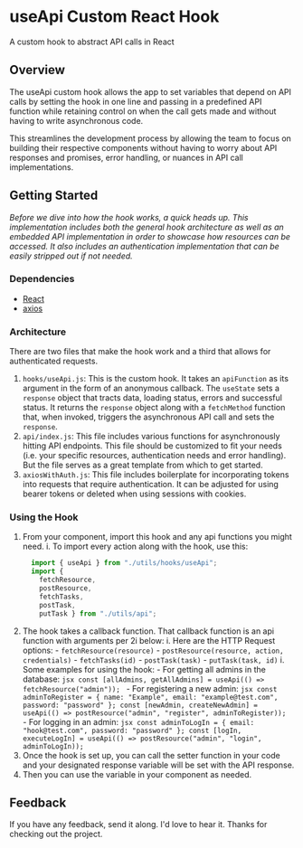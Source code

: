 # useApi Custom React Hook
A custom hook to abstract API calls in React

## Overview
The useApi custom hook allows the app to set variables that depend on API calls by setting the hook in one line and passing in a predefined API function while retaining control on when the call gets made and without having to write asynchronous code.

This streamlines the development process by allowing the team to focus on building their respective components without having to worry about API responses and promises, error handling, or nuances in API call implementations.

## Getting Started
*Before we dive into how the hook works, a quick heads up. This implementation includes both the general hook architecture as well as an embedded API implementation in order to showcase how resources can be accessed. It also includes an authentication implementation that can be easily stripped out if not needed.*

### Dependencies
* [React](https://reactjs.org/)
* [axios](https://reactjs.org/)

### Architecture
There are two files that make the hook work and a third that allows for authenticated requests.
1. `hooks/useApi.js`: This is the custom hook. It takes an `apiFunction` as its argument in the form of an anonymous callback. The `useState` sets a `response` object that tracts data, loading status, errors and successful status. It returns the `response` object along with a `fetchMethod` function that, when invoked, triggers the asynchronous API call and sets the `response`.
1. `api/index.js`: This file includes various functions for asynchronously hitting API endpoints. This file should be customized to fit your needs (i.e. your specific resources, authentication needs and error handling). But the file serves as a great template from which to get started. 
1. `axiosWithAuth.js`: This file includes boilerplate for incorporating tokens into requests that require authentication. It can be adjusted for using bearer tokens or deleted when using sessions with cookies.

### Using the Hook
1. From your component, import this hook and any api functions you might need.
    i. To import every action along with the hook, use this:
      ```jsx
        import { useApi } from "./utils/hooks/useApi";
        import {
          fetchResource,
          postResource,
          fetchTasks,
          postTask,
          putTask } from "./utils/api";
      ```
2. The hook takes a callback function. That callback function is an api function with arguments per 2i below:
    i. Here are the HTTP Request options:
        - `fetchResource(resource)`
        - `postResource(resource, action, credentials)`
        - `fetchTasks(id)`
        - `postTask(task)`
        - `putTask(task, id)`
    i. Some examples for using the hook:
        - For getting all admins in the database:
          ```jsx
            const [allAdmins, getAllAdmins] = useApi(() => fetchResource("admin"));
          ```
        - For registering a new admin:
          ```jsx
            const adminToRegister = {
              name: "Example",
              email: "example@test.com",
              password: "password"
            };
            const [newAdmin, createNewAdmin] = useApi(() => postResource("admin", "register", adminToRegister));
          ``` 
        - For logging in an admin:
          ```jsx
            const adminToLogIn = {
              email: "hook@test.com",
              password: "password"
            };
            const [logIn, executeLogIn] = useApi(() => postResource("admin", "login", adminToLogIn));
          ```
3. Once the hook is set up, you can call the setter function in your code and your designated response variable will be set with the API response.
4. Then you can use the variable in your component as needed.

## Feedback
If you have any feedback, send it along. I'd love to hear it. Thanks for checking out the project.


